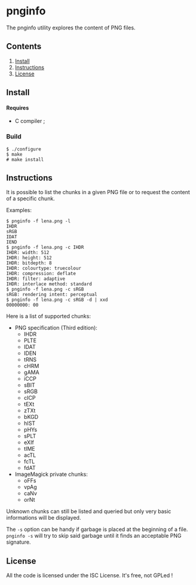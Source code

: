 # pnginfo

The pnginfo utility explores the content of PNG files.

## Contents

1. [Install](#install)
2. [Instructions](#instruction)
3. [License](#license)

## Install

#### Requires

* C compiler ;

### Build

    $ ./configure
    $ make
    # make install

## Instructions

It is possible to list the chunks in a given PNG file or to request the content of a specific chunk.

Examples:

```
$ pnginfo -f lena.png -l
IHDR
sRGB
IDAT
IEND
$ pnginfo -f lena.png -c IHDR
IHDR: width: 512
IHDR: height: 512
IHDR: bitdepth: 8
IHDR: colourtype: truecolour
IHDR: compression: deflate
IHDR: filter: adaptive
IHDR: interlace method: standard
$ pnginfo -f lena.png -c sRGB
sRGB: rendering intent: perceptual
$ pnginfo -f lena.png -c sRGB -d | xxd
00000000: 00
```

Here is a list of supported chunks:

* PNG specification (Third edition):
  * IHDR
  * PLTE
  * IDAT
  * IDEN
  * tRNS
  * cHRM
  * gAMA
  * iCCP
  * sBIT
  * sRGB
  * cICP
  * tEXt
  * zTXt
  * bKGD
  * hIST
  * pHYs
  * sPLT
  * eXIf
  * tIME
  * acTL
  * fcTL
  * fdAT
* ImageMagick private chunks:
  * oFFs
  * vpAg
  * caNv
  * orNt

Unknown chunks can still be listed and queried but only very basic informations will be displayed.

The `-s` option can be handy if garbage is placed at the beginning of a file. `pnginfo -s` will try to skip said garbage until it finds an acceptable PNG signature.

## License

All the code is licensed under the ISC License.
It's free, not GPLed !
